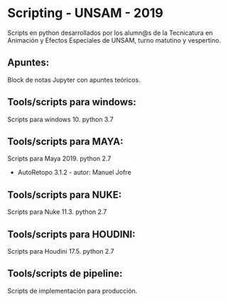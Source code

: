 # Scripting - UNSAM - 2019
Scripts en python desarrollados por los alumn@s de la Tecnicatura en Animación y Efectos Especiales de UNSAM, turno matutino y vespertino.

## Apuntes:
Block de notas Jupyter con apuntes teóricos.

## Tools/scripts para windows: 
Scripts para windows 10. python 3.7

## Tools/scripts para MAYA:
Scripts para Maya 2019. python 2.7
- AutoRetopo 3.1.2 - autor: Manuel Jofre 

## Tools/scripts para NUKE: 
Scripts para Nuke 11.3. python 2.7

## Tools/scripts para HOUDINI: 
Scripts para Houdini 17.5. python 2.7

## Tools/scripts de pipeline:
Scripts de implementación para producción.
